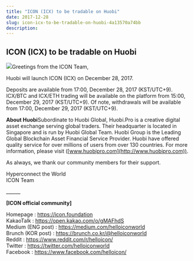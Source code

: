 ```yaml
---
title: "ICON (ICX) to be tradable on Huobi"
date: 2017-12-28
slug: icon-icx-to-be-tradable-on-huobi-4a13570a74bb
description:
---
```


## **ICON (ICX) to be tradable on Huobi**

![](https://cdn-images-1.medium.com/max/800/1*-IvgPe8_7SburhLWLUQriw.png)Greetings from the ICON Team,

Huobi will launch ICON (ICX) on December 28, 2017.

Deposits are available from 17:00, December 28, 2017 (KST/UTC+9). ICX/BTC and ICX/ETH trading will be available on the platform from 15:00, December 29, 2017 (KST/UTC+9). Of note, withdrawals will be available from 17:00, December 29, 2017 (KST/UTC+9).

**About Huobi**Subordinate to Huobi Global, Huobi.Pro is a creative digital asset exchange serving global traders. Their headquarter is located in Singapore and is run by Huobi Global Team. Huobi Group is the Leading Global Blockchain Asset Financial Service Provider. Huobi have offered quality service for over millions of users from over 130 countries. For more information, please visit ([www.huobipro.com](http://www.huobipro.com)).

As always, we thank our community members for their support.

Hyperconnect the World  
ICON Team

\_\_\_\_\_\_

**[ICON official community]**

Homepage : <https://icon.foundation>  
KakaoTalk : <https://open.kakao.com/o/gMAFhdS>  
Medium (ENG post) : <https://medium.com/helloiconworld>  
Brunch (KOR post) : <https://brunch.co.kr/@helloiconworld>  
Reddit : <https://www.reddit.com/r/helloicon/>  
Twitter : <https://twitter.com/helloiconworld>  
Facebook : <https://www.facebook.com/helloicon/>

